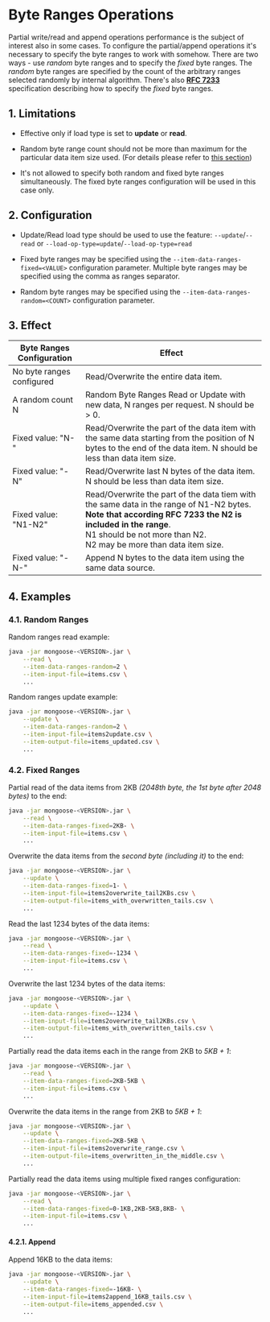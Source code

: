 # Byte Ranges Operations

Partial write/read and append operations performance is the subject of interest also in some cases.
To configure the partial/append operations it's necessary to specify the byte ranges to work with somehow.
There are two ways - use *random* byte ranges and to specify the *fixed* byte ranges.
The *random* byte ranges are specified by the count of the arbitrary ranges selected randomly by internal algorithm.
There's also **[RFC 7233](https://tools.ietf.org/html/rfc7233)** specification describing how to specify the *fixed*
byte ranges.

## 1. Limitations

* Effective only if load type is set to **update** or **read**.

* Random byte range count should not be more than maximum for the particular data item size used.
  (For details please refer to [this section](../../../../design/data_reentrancy/#random-range-update))

* It's not allowed to specify both random and fixed byte ranges simultaneously. The fixed byte ranges configuration will
  be used in this case only.

## 2. Configuration

* Update/Read load type should be used to use the feature: `--update`/`--read` or
    `--load-op-type=update`/`--load-op-type=read`

* Fixed byte ranges may be specified using the `--item-data-ranges-fixed=<VALUE>` configuration parameter.
    Multiple byte ranges may be specified using the comma as ranges separator.

* Random byte ranges may be specified using the `--item-data-ranges-random=<COUNT>` configuration parameter.

## 3. Effect

| Byte Ranges Configuration | Effect |
|---------------------------|--------|
| No byte ranges configured | Read/Overwrite the entire data item.  |
| A random count N          | Random Byte Ranges Read or Update with new data, N ranges per request. N should be > 0. |
| Fixed value: "N-"         | Read/Overwrite the part of the data item with the same data starting from the position of N bytes to the end of the data item. N should be less than data item size. |
| Fixed value: "-N"         | Read/Overwrite last N bytes of the data item. N should be less than data item size. |
| Fixed value: "N1-N2"      | Read/Overwrite the part of the data tiem with the same data in the range of N1-N2 bytes.<br/>**Note that according RFC 7233 the N2 is included in the range**.<br/>N1 should be not more than N2.<br/>N2 may be more than data item size. |
| Fixed value: "-N-"        | Append N bytes to the data item using the same data source. |

## 4. Examples

### 4.1. Random Ranges

Random ranges read example:
```bash
java -jar mongoose-<VERSION>.jar \
	--read \
	--item-data-ranges-random=2 \
	--item-input-file=items.csv \
	...
```

Random ranges update example:
```bash
java -jar mongoose-<VERSION>.jar \
	--update \
	--item-data-ranges-random=2 \
	--item-input-file=items2update.csv \
	--item-output-file=items_updated.csv \
	...
```

### 4.2. Fixed Ranges

Partial read of the data items from 2KB *(2048th byte, the 1st byte after 2048 bytes)* to the end:
```bash
java -jar mongoose-<VERSION>.jar \
	--read \
	--item-data-ranges-fixed=2KB- \
	--item-input-file=items.csv \
	...
```

Overwrite the data items from the *second byte (including it)* to the end:
```bash
java -jar mongoose-<VERSION>.jar \
	--update \
	--item-data-ranges-fixed=1- \
	--item-input-file=items2overwrite_tail2KBs.csv \
	--item-output-file=items_with_overwritten_tails.csv \
	...
```

Read the last 1234 bytes of the data items:
```bash
java -jar mongoose-<VERSION>.jar \
	--read \
	--item-data-ranges-fixed=-1234 \
	--item-input-file=items.csv \
	...
```

Overwrite the last 1234 bytes of the data items:
```bash
java -jar mongoose-<VERSION>.jar \
	--update \
	--item-data-ranges-fixed=-1234 \
	--item-input-file=items2overwrite_tail2KBs.csv \
	--item-output-file=items_with_overwritten_tails.csv \
	...
```

Partially read the data items each in the range from 2KB to *5KB + 1*:
```bash
java -jar mongoose-<VERSION>.jar \
	--read \
	--item-data-ranges-fixed=2KB-5KB \
	--item-input-file=items.csv \
	...
```

Overwrite the data items in the range from 2KB to *5KB + 1*:
```bash
java -jar mongoose-<VERSION>.jar \
	--update \
	--item-data-ranges-fixed=2KB-5KB \
	--item-input-file=items2overwrite_range.csv \
	--item-output-file=items_overwritten_in_the_middle.csv \
	...
```

Partially read the data items using multiple fixed ranges configuration:
```bash
java -jar mongoose-<VERSION>.jar \
	--read \
	--item-data-ranges-fixed=0-1KB,2KB-5KB,8KB- \
	--item-input-file=items.csv \
	...
```

#### 4.2.1. Append

Append 16KB to the data items:
```bash
java -jar mongoose-<VERSION>.jar \
	--update \
	--item-data-ranges-fixed=-16KB- \
	--item-input-file=items2append_16KB_tails.csv \
	--item-output-file=items_appended.csv \
	...
```
